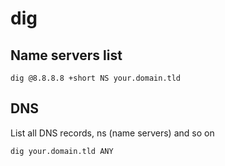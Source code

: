 # dig

## Name servers list

    dig @8.8.8.8 +short NS your.domain.tld

## DNS

List all DNS records, ns (name servers) and so on

    dig your.domain.tld ANY
